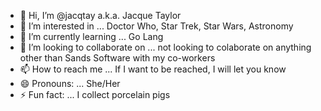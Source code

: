 - 👋 Hi, I’m @jacqtay a.k.a. Jacque Taylor
- 👀 I’m interested in ... Doctor Who, Star Trek, Star Wars, Astronomy
- 🌱 I’m currently learning ... Go Lang
- 💞️ I’m looking to collaborate on ... not looking to colaborate on anything other than Sands Software with my co-workers
- 📫 How to reach me ... If I want to be reached, I will let you know
- 😄 Pronouns: ... She/Her
- ⚡ Fun fact: ... I collect porcelain pigs

<!---
jacqtay/jacqtay is a ✨ special ✨ repository because its `README.md` (this file) appears on your GitHub profile.
You can click the Preview link to take a look at your changes.
--->
